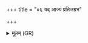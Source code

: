 +++
title = "०६ यद् आज्यं प्रतिजग्रभ"

+++
<details><summary>मूलम् (GR)</summary>

यद् आज्यं प्रतिजग्रभ यांश् च व्रीहीन्  
अजं चन्द्रेण सह यज् जघास ।  
बृहस्पतिर् हविषो नो विधर्ता  
मा नो हिंसीच् छागो अश्वो वशा च ॥
</details>